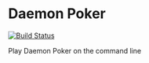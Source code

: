 Daemon Poker
============

[![Build Status](https://secure.travis-ci.org/daemonpoker/dp.cli.png?branch=master)](http://travis-ci.org/daemonpoker/dp.cli)

Play Daemon Poker on the command line
